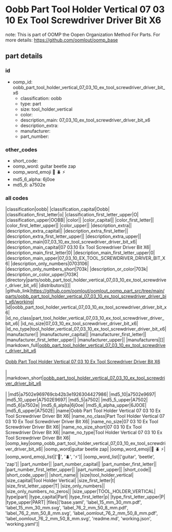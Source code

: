 # Oobb Part Tool Holder Vertical 07 03 10 Ex Tool Screwdriver Driver Bit X6  

note: This is part of OOMP the Oopen Organization Method For Parts. For more details: https://github.com/oomlout/oomp_base

##  part details





### id
* oomp_id: oobb_part_tool_holder_vertical_07_03_10_ex_tool_screwdriver_driver_bit_x6
  * classification: oobb
  * type: part
  * size: tool_holder_vertical
  * color: 
  * description_main: 07_03_10_ex_tool_screwdriver_driver_bit_x6
  * description_extra: 
  * manufacturer: 
  * part_number: 

### other_codes
* short_code: 
* oomp_word: guitar beetle zap
* oomp_word_emoji :guitar: :beetle: :zap:
* md5_6_alpha: 6j0oe
* md5_6: a7502e

### all codes 
|classification|oobb|
|classification_capital|Oobb|
|classification_first_letter|o|
|classification_first_letter_upper|O|
|classification_upper|OOBB|
|color||
|color_capital||
|color_first_letter||
|color_first_letter_upper||
|color_upper||
|description_extra||
|description_extra_capital||
|description_extra_first_letter||
|description_extra_first_letter_upper||
|description_extra_upper||
|description_main|07_03_10_ex_tool_screwdriver_driver_bit_x6|
|description_main_capital|07 03.10 Ex Tool Screwdriver Driver Bit X6|
|description_main_first_letter|0|
|description_main_first_letter_upper|0|
|description_main_upper|07_03_10_EX_TOOL_SCREWDRIVER_DRIVER_BIT_X6|
|description_only_numbers|0703106|
|description_only_numbers_short|703k|
|description_or_color|703k|
|description_or_color_upper|703K|
|directory|parts/oobb_part_tool_holder_vertical_07_03_10_ex_tool_screwdriver_driver_bit_x6|
|distributors|[]|
|github_link|https://github.com/oomlout/oomlout_oomp_part_src/tree/main/parts/oobb_part_tool_holder_vertical_07_03_10_ex_tool_screwdriver_driver_bit_x6/working|
|id|oobb_part_tool_holder_vertical_07_03_10_ex_tool_screwdriver_driver_bit_x6|
|id_no_class|part_tool_holder_vertical_07_03_10_ex_tool_screwdriver_driver_bit_x6|
|id_no_size|07_03_10_ex_tool_screwdriver_driver_bit_x6|
|id_no_type|tool_holder_vertical_07_03_10_ex_tool_screwdriver_driver_bit_x6|
|manufacturer||
|manufacturer_capital||
|manufacturer_first_letter||
|manufacturer_first_letter_upper||
|manufacturer_upper||
|manufacturers|[]|
|markdown_full|[oobb_part_tool_holder_vertical_07_03_10_ex_tool_screwdriver_driver_bit_x6](https://github.com/oomlout/oomlout_oomp_part_src/tree/main/parts/oobb_part_tool_holder_vertical_07_03_10_ex_tool_screwdriver_driver_bit_x6/working)<br>[](https://github.com/oomlout/oomlout_oomp_part_src/tree/main/parts/oobb_part_tool_holder_vertical_07_03_10_ex_tool_screwdriver_driver_bit_x6/working)<br>[Oobb Part Tool Holder Vertical 07 03 10 Ex Tool Screwdriver Driver Bit X6](https://github.com/oomlout/oomlout_oomp_part_src/tree/main/parts/oobb_part_tool_holder_vertical_07_03_10_ex_tool_screwdriver_driver_bit_x6/working)<br><br>|
|markdown_short|[oobb_part_tool_holder_vertical_07_03_10_ex_tool_screwdriver_driver_bit_x6](https://github.com/oomlout/oomlout_oomp_part_src/tree/main/parts/oobb_part_tool_holder_vertical_07_03_10_ex_tool_screwdriver_driver_bit_x6/working)<br><br>|
|md5|a7502e969769cb42b3e1926304427986|
|md5_10|a7502e9697|
|md5_10_upper|A7502E9697|
|md5_5|a7502|
|md5_5_upper|A7502|
|md5_6|a7502e|
|md5_6_alpha|6j0oe|
|md5_6_alpha_upper|6J0OE|
|md5_6_upper|A7502E|
|name|Oobb Part Tool Holder Vertical 07 03 10 Ex Tool Screwdriver Driver Bit X6|
|name_no_class|Part Tool Holder Vertical 07 03 10 Ex Tool Screwdriver Driver Bit X6|
|name_no_size|07 03 10 Ex Tool Screwdriver Driver Bit X6|
|name_no_size_short|07 03 10 Ex Tool Screwdriver Driver Bit X6|
|name_no_type|Tool Holder Vertical 07 03 10 Ex Tool Screwdriver Driver Bit X6|
|oomp_key|oomp_oobb_part_tool_holder_vertical_07_03_10_ex_tool_screwdriver_driver_bit_x6|
|oomp_word|guitar beetle zap|
|oomp_word_emoji|:guitar: :beetle: :zap:|
|oomp_word_emoji_list|[':guitar:', ':beetle:', ':zap:']|
|oomp_word_list|['guitar', 'beetle', 'zap']|
|part_number||
|part_number_capital||
|part_number_first_letter||
|part_number_first_letter_upper||
|part_number_upper||
|short_code||
|short_code_upper||
|short_name||
|size|tool_holder_vertical|
|size_capital|Tool Holder Vertical|
|size_first_letter|t|
|size_first_letter_upper|T|
|size_only_numbers||
|size_only_numbers_no_zeros||
|size_upper|TOOL_HOLDER_VERTICAL|
|type|part|
|type_capital|Part|
|type_first_letter|p|
|type_first_letter_upper|P|
|type_upper|PART|
|files|['base.yaml', 'label_15_mm_30_mm.pdf', 'label_15_mm_30_mm.svg', 'label_76_2_mm_50_8_mm.pdf', 'label_76_2_mm_50_8_mm.svg', 'label_oomlout_76_2_mm_50_8_mm.pdf', 'label_oomlout_76_2_mm_50_8_mm.svg', 'readme.md', 'working.json', 'working.yaml']|
